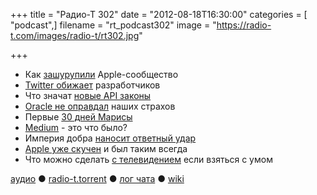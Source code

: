 +++
title = "Радио-Т 302"
date = "2012-08-18T16:30:00"
categories = [ "podcast",]
filename = "rt_podcast302"
image = "https://radio-t.com/images/radio-t/rt302.jpg"

+++

* Как [зашурупили](http://addmeto.cc/post/2012-08-14-trust-no-one/) Apple-сообщество
* [Twitter обижает](http://www.readwriteweb.com/archives/twitter-to-developers-display-tweets-our-way-or-else.php)  разработчиков
* Что значат [новые API законы](http://www.marco.org/2012/08/16/twitter-api-changes)
* [Oracle не оправдал](http://www.infoworld.com/t/java-programming/oracle-has-been-good-java-despite-early-fears-200200) наших страхов
* Первые [30 дней Марисы](http://techcrunch.com/2012/08/17/marissa-mayers-30-days-in/)
* [Medium](http://www.businessinsider.com/twitter-cofounders-unveil-their-newest-project-an-online-publishing-platform-called-medium-2012-8) - это что было?
* Империя добра [наносит ответный удар](http://techcrunch.com/2012/08/17/google-files-new-patent-lawsuit-against-apple-seeks-to-block-iphone-ipad-mac-imports-to-u-s/)
* [Apple уже скучен](http://www.zdnet.com/apple-is-in-danger-of-being-boring-7000002599/) и был таким всегда
* Что можно сделать [с телевидением](http://www.businessinsider.com/heres-how-apple-is-telling-cable-companies-it-will-make-apple-tv-work-2012-8) если взяться с умом

[аудио](http://cdn.radio-t.com/rt_podcast302.mp3) ● [radio-t.torrent](http://cdn.radio-t.com/torrents/rt_podcast302.mp3.torrent) ● [лог чата](http://chat.radio-t.com/logs/radio-t-302.html) ● [wiki](http://wiki.radio-t.com/%D0%92%D1%8B%D0%BF%D1%83%D1%81%D0%BA_302)<audio src="http://cdn.radio-t.com/rt_podcast302.mp3" preload="none"></audio>